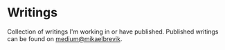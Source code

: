 # Writings

Collection of writings I'm working in or have published. Published writings can be found on [medium@mikaelbrevik](https://medium.com/@mikaelbrevik).